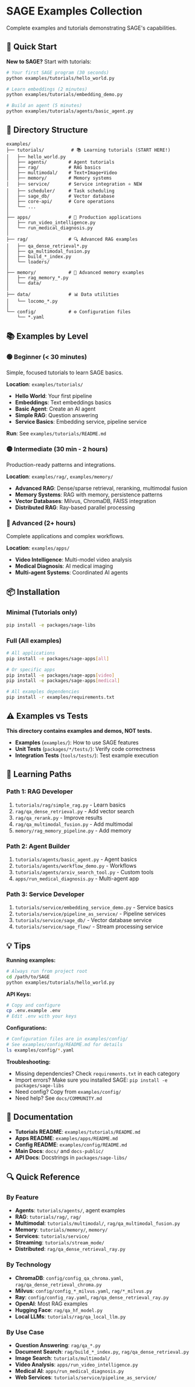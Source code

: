 # SAGE Examples Collection

Complete examples and tutorials demonstrating SAGE's capabilities.

## 🚀 Quick Start

**New to SAGE?** Start with tutorials:

```bash
# Your first SAGE program (30 seconds)
python examples/tutorials/hello_world.py

# Learn embeddings (2 minutes)
python examples/tutorials/embedding_demo.py

# Build an agent (5 minutes)
python examples/tutorials/agents/basic_agent.py
```

## 📁 Directory Structure

```
examples/
├── tutorials/          # 📚 Learning tutorials (START HERE!)
│   ├── hello_world.py
│   ├── agents/        # Agent tutorials
│   ├── rag/           # RAG basics
│   ├── multimodal/    # Text+Image+Video
│   ├── memory/        # Memory systems
│   ├── service/       # Service integration ⭐ NEW
│   ├── scheduler/     # Task scheduling
│   ├── sage_db/       # Vector database
│   ├── core-api/      # Core operations
│   └── ...
│
├── apps/              # 🎯 Production applications
│   ├── run_video_intelligence.py
│   └── run_medical_diagnosis.py
│
├── rag/               # 🔍 Advanced RAG examples
│   ├── qa_dense_retrieval*.py
│   ├── qa_multimodal_fusion.py
│   ├── build_*_index.py
│   └── loaders/
│
├── memory/            # 💾 Advanced memory examples
│   ├── rag_memory_*.py
│   └── data/
│
├── data/              # 📊 Data utilities
│   └── locomo_*.py
│
└── config/            # ⚙️ Configuration files
    └── *.yaml
```

## 📚 Examples by Level

### 🟢 Beginner (< 30 minutes)
Simple, focused tutorials to learn SAGE basics.

**Location**: `examples/tutorials/`

- **Hello World**: Your first pipeline
- **Embeddings**: Text embeddings basics
- **Basic Agent**: Create an AI agent
- **Simple RAG**: Question answering
- **Service Basics**: Embedding service, pipeline service

**Run**: See `examples/tutorials/README.md`

### 🟡 Intermediate (30 min - 2 hours)
Production-ready patterns and integrations.

**Location**: `examples/rag/`, `examples/memory/`

- **Advanced RAG**: Dense/sparse retrieval, reranking, multimodal fusion
- **Memory Systems**: RAG with memory, persistence patterns
- **Vector Databases**: Milvus, ChromaDB, FAISS integration
- **Distributed RAG**: Ray-based parallel processing

### 🔴 Advanced (2+ hours)
Complete applications and complex workflows.

**Location**: `examples/apps/`

- **Video Intelligence**: Multi-model video analysis
- **Medical Diagnosis**: AI medical imaging
- **Multi-agent Systems**: Coordinated AI agents

## 📦 Installation

### Minimal (Tutorials only)
```bash
pip install -e packages/sage-libs
```

### Full (All examples)
```bash
# All applications
pip install -e packages/sage-apps[all]

# Or specific apps
pip install -e packages/sage-apps[video]
pip install -e packages/sage-apps[medical]

# All examples dependencies
pip install -r examples/requirements.txt
```

## ⚠️ Examples vs Tests

**This directory contains examples and demos, NOT tests.**

- **Examples** (`examples/`): How to use SAGE features
- **Unit Tests** (`packages/*/tests/`): Verify code correctness  
- **Integration Tests** (`tools/tests/`): Test example execution

## 🎯 Learning Paths

### Path 1: RAG Developer
1. `tutorials/rag/simple_rag.py` - Learn basics
2. `rag/qa_dense_retrieval.py` - Add vector search
3. `rag/qa_rerank.py` - Improve results
4. `rag/qa_multimodal_fusion.py` - Add multimodal
5. `memory/rag_memory_pipeline.py` - Add memory

### Path 2: Agent Builder
1. `tutorials/agents/basic_agent.py` - Agent basics
2. `tutorials/agents/workflow_demo.py` - Workflows
3. `tutorials/agents/arxiv_search_tool.py` - Custom tools
4. `apps/run_medical_diagnosis.py` - Multi-agent app

### Path 3: Service Developer
1. `tutorials/service/embedding_service_demo.py` - Service basics
2. `tutorials/service/pipeline_as_service/` - Pipeline services
3. `tutorials/service/sage_db/` - Vector database service
4. `tutorials/service/sage_flow/` - Stream processing service

## 💡 Tips

**Running examples:**
```bash
# Always run from project root
cd /path/to/SAGE
python examples/tutorials/hello_world.py
```

**API Keys:**
```bash
# Copy and configure
cp .env.example .env
# Edit .env with your keys
```

**Configurations:**
```bash
# Configuration files are in examples/config/
# See examples/config/README.md for details
ls examples/config/*.yaml
```

**Troubleshooting:**
- Missing dependencies? Check `requirements.txt` in each category
- Import errors? Make sure you installed SAGE: `pip install -e packages/sage-libs`
- Need config? Copy from `examples/config/`
- Need help? See `docs/COMMUNITY.md`

## 📖 Documentation

- **Tutorials README**: `examples/tutorials/README.md`
- **Apps README**: `examples/apps/README.md`
- **Config README**: `examples/config/README.md`
- **Main Docs**: `docs/` and `docs-public/`
- **API Docs**: Docstrings in `packages/sage-libs/`

## 🔍 Quick Reference

### By Feature

- **Agents**: `tutorials/agents/`, agent examples
- **RAG**: `tutorials/rag/`, `rag/`
- **Multimodal**: `tutorials/multimodal/`, `rag/qa_multimodal_fusion.py`
- **Memory**: `tutorials/memory/`, `memory/`
- **Services**: `tutorials/service/`
- **Streaming**: `tutorials/stream_mode/`
- **Distributed**: `rag/qa_dense_retrieval_ray.py`

### By Technology

- **ChromaDB**: `config/config_qa_chroma.yaml`, `rag/qa_dense_retrieval_chroma.py`
- **Milvus**: `config/config_*_milvus.yaml`, `rag/*_milvus.py`
- **Ray**: `config/config_ray.yaml`, `rag/qa_dense_retrieval_ray.py`
- **OpenAI**: Most RAG examples
- **Hugging Face**: `rag/qa_hf_model.py`
- **Local LLMs**: `tutorials/rag/qa_local_llm.py`

### By Use Case

- **Question Answering**: `rag/qa_*.py`
- **Document Search**: `rag/build_*_index.py`, `rag/qa_dense_retrieval.py`
- **Image Search**: `tutorials/multimodal/`
- **Video Analysis**: `apps/run_video_intelligence.py`
- **Medical AI**: `apps/run_medical_diagnosis.py`
- **Web Services**: `tutorials/service/pipeline_as_service/`
